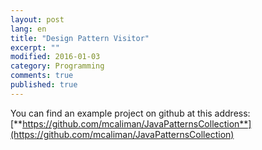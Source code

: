 ```yaml
---
layout: post
lang: en
title: "Design Pattern Visitor"
excerpt: ""
modified: 2016-01-03
category: Programming
comments: true
published: true
---
```


You can find an example project on github at this address:
[**https://github.com/mcaliman/JavaPatternsCollection**](https://github.com/mcaliman/JavaPatternsCollection)

